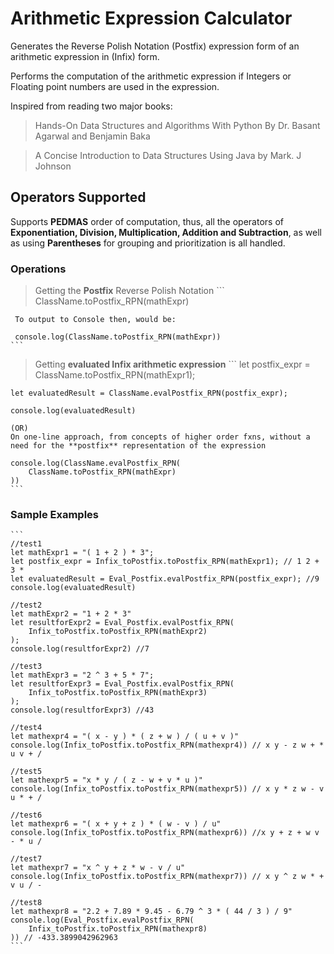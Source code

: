 # Arithmetic Expression Calculator
Generates the Reverse Polish Notation (Postfix) expression form of an arithmetic expression in (Infix) form.

Performs the computation of the arithmetic expression if Integers or Floating point numbers are used in the expression.

Inspired from reading two major books:
> Hands-On Data Structures and Algorithms With Python By Dr. Basant Agarwal
  and Benjamin Baka

> A  Concise Introduction to Data Structures Using Java by Mark. J Johnson

## Operators Supported
Supports **PEDMAS** order of computation, thus, all the operators of 
**Exponentiation, Division, Multiplication, Addition and Subtraction**, as well as using **Parentheses** for grouping and prioritization is all handled.


### Operations
> Getting the **Postfix** Reverse Polish Notation
    ```
     ClassName.toPostfix_RPN(mathExpr)

     To output to Console then, would be:
     
     console.log(ClassName.toPostfix_RPN(mathExpr))
    ```

> Getting **evaluated Infix arithmetic expression**
    ```
    let postfix_expr = ClassName.toPostfix_RPN(mathExpr1); 
    
    let evaluatedResult = ClassName.evalPostfix_RPN(postfix_expr); 
    
    console.log(evaluatedResult)

    (OR)
    On one-line approach, from concepts of higher order fxns, without a 
    need for the **postfix** representation of the expression

    console.log(ClassName.evalPostfix_RPN(
        ClassName.toPostfix_RPN(mathExpr)
    ))
    ```

### Sample Examples
    ```
    //test1
    let mathExpr1 = "( 1 + 2 ) * 3";
    let postfix_expr = Infix_toPostfix.toPostfix_RPN(mathExpr1); // 1 2 + 3 *
    let evaluatedResult = Eval_Postfix.evalPostfix_RPN(postfix_expr); //9
    console.log(evaluatedResult)

    //test2 
    let mathExpr2 = "1 + 2 * 3"
    let resultforExpr2 = Eval_Postfix.evalPostfix_RPN(
        Infix_toPostfix.toPostfix_RPN(mathExpr2)
    );
    console.log(resultforExpr2) //7

    //test3
    let mathExpr3 = "2 ^ 3 + 5 * 7";
    let resultforExpr3 = Eval_Postfix.evalPostfix_RPN(
        Infix_toPostfix.toPostfix_RPN(mathExpr3)
    );
    console.log(resultforExpr3) //43

    //test4
    let mathexpr4 = "( x - y ) * ( z + w ) / ( u + v )"
    console.log(Infix_toPostfix.toPostfix_RPN(mathexpr4)) // x y - z w + * u v + /

    //test5
    let mathexpr5 = "x * y / ( z - w + v * u )"
    console.log(Infix_toPostfix.toPostfix_RPN(mathexpr5)) // x y * z w - v u * + /

    //test6
    let mathexpr6 = "( x + y + z ) * ( w - v ) / u"
    console.log(Infix_toPostfix.toPostfix_RPN(mathexpr6)) //x y + z + w v - * u /

    //test7
    let mathexpr7 = "x ^ y + z * w - v / u"
    console.log(Infix_toPostfix.toPostfix_RPN(mathexpr7)) // x y ^ z w * + v u / -

    //test8
    let mathexpr8 = "2.2 + 7.89 * 9.45 - 6.79 ^ 3 * ( 44 / 3 ) / 9"
    console.log(Eval_Postfix.evalPostfix_RPN(
        Infix_toPostfix.toPostfix_RPN(mathexpr8)
    )) // -433.3899042962963
    ```